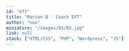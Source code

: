 ```yaml
---
id: "eft"
title: "Marion B - Coach EFT"
author: "nox"
miniature: "/images/03/03.jpg"
link: null
stack: ["HTML/CSS", "PHP", "Wordpress", "JS"]
---
```

